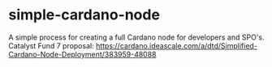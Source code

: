 # simple-cardano-node
A simple process for creating a full Cardano node for developers and SPO's. 
Catalyst Fund 7 proposal: https://cardano.ideascale.com/a/dtd/Simplified-Cardano-Node-Deployment/383959-48088

